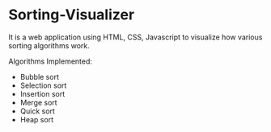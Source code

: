 # Sorting-Visualizer

It is a web application using HTML, CSS, Javascript to visualize how various sorting algorithms work.

Algorithms Implemented:
- Bubble sort
- Selection sort
- Insertion sort
- Merge sort
- Quick sort
- Heap sort
